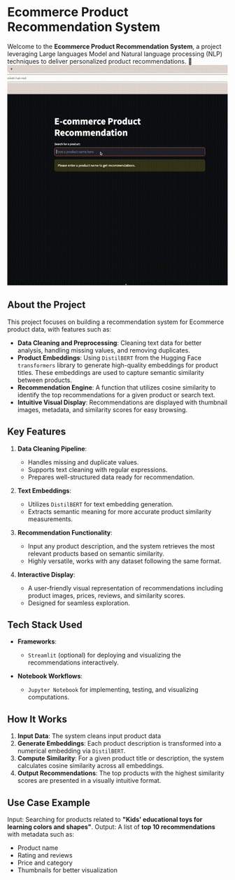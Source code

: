 # **Ecommerce Product Recommendation System**
Welcome to the **Ecommerce Product Recommendation System**, a project leveraging Large languages Model and Natural language processing (NLP) techniques to deliver personalized product recommendations. 🚀
![Uploading reccomend ecommerce products.gif…](https://github.com/RickyDoan/MMLs-NLP-Recommend-E-commerce-Products/blob/main/reccomend%20ecommerce%20products.gif)

## **About the Project**
This project focuses on building a recommendation system for Ecommerce product data, with features such as:
- **Data Cleaning and Preprocessing**: Cleaning text data for better analysis, handling missing values, and removing duplicates.
- **Product Embeddings**: Using `DistilBERT` from the Hugging Face `transformers` library to generate high-quality embeddings for product titles. These embeddings are used to capture semantic similarity between products.
- **Recommendation Engine**: A function that utilizes cosine similarity to identify the top recommendations for a given product or search text.
- **Intuitive Visual Display**: Recommendations are displayed with thumbnail images, metadata, and similarity scores for easy browsing.

## **Key Features**
1. **Data Cleaning Pipeline**:
    - Handles missing and duplicate values.
    - Supports text cleaning with regular expressions.
    - Prepares well-structured data ready for recommendation.

2. **Text Embeddings**:
    - Utilizes `DistilBERT` for text embedding generation.
    - Extracts semantic meaning for more accurate product similarity measurements.

3. **Recommendation Functionality**:
    - Input any product description, and the system retrieves the most relevant products based on semantic similarity.
    - Highly versatile, works with any dataset following the same format.

4. **Interactive Display**:
    - A user-friendly visual representation of recommendations including product images, prices, reviews, and similarity scores.
    - Designed for seamless exploration.

## **Tech Stack Used**
- **Frameworks**:
    - `Streamlit` (optional) for deploying and visualizing the recommendations interactively.

- **Notebook Workflows**:
    - `Jupyter Notebook` for implementing, testing, and visualizing computations.

## **How It Works**
1. **Input Data**: The system cleans input product data
2. **Generate Embeddings**: Each product description is transformed into a numerical embedding via `DistilBERT`.
3. **Compute Similarity**: For a given product title or description, the system calculates cosine similarity across all embeddings.
4. **Output Recommendations**: The top products with the highest similarity scores are presented in a visually intuitive format.

## **Use Case Example**
Input: Searching for products related to **"Kids' educational toys for learning colors and shapes"**.
Output: A list of **top 10 recommendations** with metadata such as:
- Product name
- Rating and reviews
- Price and category
- Thumbnails for better visualization
